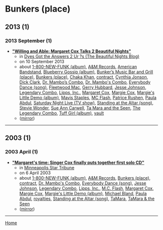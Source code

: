 # Bunkers (place)

## 2013 (1)

### 2013 September (1)

 - [**"Willing and Able: Margaret Cox Talks 2 Beautiful Nights"**](http://beautifulnightschitown.blogspot.com/2013/09/willing-and-able-margaret-cox-talks-2.html)
    - in [Dyes Got the Answers 2 Ur ?s (The Beautiful Nights Blog)](../../../publications/dyes-got-the-answers-2-ur-s-the-beautiful-nights-blog/index.md)
    - on 10 September 2013
    - about [1-800-NEW-FUNK (album)](../../../topics/album/1-800-new-funk/index.md), [A&M Records](../../../topics/a-m-records/index.md), [American Bandstand](../../../topics/american-bandstand/index.md), [Blueberry Gossip (album)](../../../topics/album/blueberry-gossip/index.md), [Bunker’s Music Bar and Grill (place)](../../../topics/place/bunker-s-music-bar-and-grill/index.md), [Bunkers (place)](../../../topics/place/bunkers/index.md), [Chaka Khan](../../../topics/chaka-khan/index.md), [contract](../../../topics/contract/index.md), [Cynthia Jonson](../../../topics/cynthia-jonson/index.md), [Dick Clark](../../../topics/dick-clark/index.md), [Dr. Mambo’s Combo](../../../topics/dr-mambo-s-combo/index.md), [Dr. Mambo's Combo](../../../topics/dr-mambo-s-combo/index.md), [Everybody Dance (song)](../../../topics/song/everybody-dance/index.md), [Fleetwood Mac](../../../topics/fleetwood-mac/index.md), [Gerry Hubbard](../../../topics/gerry-hubbard/index.md), [Jesse Johnson](../../../topics/jesse-johnson/index.md), [Legendary Combo](../../../topics/legendary-combo/index.md), [Lipps, Inc.](../../../topics/lipps-inc/index.md), [Margaret Cox](../../../topics/margaret-cox/index.md), [Margie Cox](../../../topics/margie-cox/index.md), [Margie's Little Demo (album)](../../../topics/album/margie-s-little-demo/index.md), [Mavis Staples](../../../topics/mavis-staples/index.md), [MC Flash](../../../topics/mc-flash/index.md), [Patrice Rushen](../../../topics/patrice-rushen/index.md), [Paula Abdul](../../../topics/paula-abdul/index.md), [Saturday Night Live (TV show)](../../../topics/tv-show/saturday-night-live/index.md), [Standing at the Altar (song)](../../../topics/song/standing-at-the-altar/index.md), [Stevie Wonder](../../../topics/stevie-wonder/index.md), [Sue Ann Carwell](../../../topics/sue-ann-carwell/index.md), [Ta Mara and the Seen](../../../topics/ta-mara-and-the-seen/index.md), [The Legendary Combo](../../../topics/the-legendary-combo/index.md), [Tuff Girl (album)](../../../topics/album/tuff-girl/index.md), [vault](../../../topics/vault/index.md)
    - ([mirror](https://web.archive.org/web/*/http://beautifulnightschitown.blogspot.com/2013/09/willing-and-able-margaret-cox-talks-2.html))

----

## 2003 (1)

### 2003 April (1)

 - [**"Margaret's time: Singer Cox finally puts together first solo CD"**](https://www.startribune.com/stories/919/3798852.html)
    - in [Minneapolis Star Tribune](../../../publications/minneapolis-star-tribune/index.md)
    - on 6 April 2003
    - about [1-800-NEW-FUNK (album)](../../../topics/album/1-800-new-funk/index.md), [A&M Records](../../../topics/a-m-records/index.md), [Bunkers (place)](../../../topics/place/bunkers/index.md), [contract](../../../topics/contract/index.md), [Dr. Mambo's Combo](../../../topics/dr-mambo-s-combo/index.md), [Everybody Dance (song)](../../../topics/song/everybody-dance/index.md), [Jesse Johnson](../../../topics/jesse-johnson/index.md), [Legendary Combo](../../../topics/legendary-combo/index.md), [Lipps, Inc.](../../../topics/lipps-inc/index.md), [M.C. Flash](../../../topics/m-c-flash/index.md), [Margaret Cox](../../../topics/margaret-cox/index.md), [Margie Cox](../../../topics/margie-cox/index.md), [Margie's Little Demo (album)](../../../topics/album/margie-s-little-demo/index.md), [Michael Bland](../../../topics/michael-bland/index.md), [Paula Abdul](../../../topics/paula-abdul/index.md), [royalties](../../../topics/royalties/index.md), [Standing at the Altar (song)](../../../topics/song/standing-at-the-altar/index.md), [TaMara](../../../topics/tamara/index.md), [TaMara & the Seen](../../../topics/tamara-the-seen/index.md)
    - ([mirror](https://web.archive.org/web/*/https://www.startribune.com/stories/919/3798852.html))

----

[Home](../index.md)
